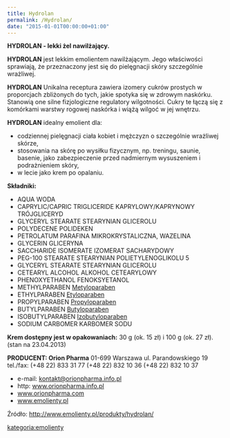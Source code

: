 ```yaml
---
title: Hydrolan
permalink: /Hydrolan/
date: "2015-01-01T00:00:00+01:00"
---
```


**HYDROLAN - lekki żel nawilżający.**

**HYDROLAN** jest lekkim emolientem nawilżającym. Jego właściwości sprawiają, że przeznaczony jest się do pielęgnacji skóry szczególnie wrażliwej.

**HYDROLAN** Unikalna receptura zawiera izomery cukrów prostych w proporcjach zbliżonych do tych, jakie spotyka się w zdrowym naskórku. Stanowią one silne fizjologiczne regulatory wilgotności. Cukry te łączą się z komórkami warstwy rogowej naskórka i wiążą wilgoć w jej wnętrzu.

**HYDROLAN** idealny emolient dla:

-   codziennej pielęgnacji ciała kobiet i mężczyzn o szczególnie wrażliwej skórze,
-   stosowania na skórę po wysiłku fizycznym, np. treningu, saunie, basenie, jako zabezpieczenie przed nadmiernym wysuszeniem i podrażnieniem skóry,
-   w lecie jako krem po opalaniu.

**Składniki:**

-   AQUA WODA
-   CAPRYLIC/CAPRIC TRIGLICERIDE KAPRYLOWY/KAPRYNOWY TRÓJGLICERYD
-   GLYCERYL STEARATE STEARYNIAN GLICEROLU
-   POLYDECENE POLIDEKEN
-   PETROLATUM PARAFINA MIKROKRYSTALICZNA, WAZELINA
-   GLYCERIN GLICERYNA
-   SACCHARIDE ISOMERATE IZOMERAT SACHARYDOWY
-   PEG-100 STEARATE STEARYNIAN POLIETYLENOGLIKOLU 5
-   GLYCERYL STEARATE STEARYNIAN GLICEROLU
-   CETEARYL ALCOHOL ALKOHOL CETEARYLOWY
-   PHENOXYETHANOL FENOKSYETANOL
-   METHYLPARABEN [Metyloparaben](/atopedia/Metyloparaben "wikilink")
-   ETHYLPARABEN [Etyloparaben](/atopedia/Etyloparaben "wikilink")
-   PROPYLPARABEN [Propyloparaben](/atopedia/Propyloparaben "wikilink")
-   BUTYLPARABEN [Butyloparaben](/atopedia/Butyloparaben "wikilink")
-   ISOBUTYLPARABEN [Izobutyloparaben](/atopedia/Izobutyloparaben "wikilink")
-   SODIUM CARBOMER KARBOMER SODU

**Krem dostępny jest w opakowaniach:** 30 g (ok. 15 zł) i 100 g (ok. 27 zł). (stan na 23.04.2013)

**PRODUCENT: Orion Pharma** 01-699 Warszawa ul. Parandowskiego 19 tel./fax: (+48 22) 833 31 77 (+48 22) 832 10 36 (+48 22) 832 10 37

-   e-mail: kontakt@orionpharma.info.pl
-   http: www.orionpharma.info.pl
-   www.orionpharma.com
-   www.emolienty.pl

Źródło: <http://www.emolienty.pl/produkty/hydrolan/>

[kategoria:emolienty](/atopedia/kategoria:emolienty "wikilink")
